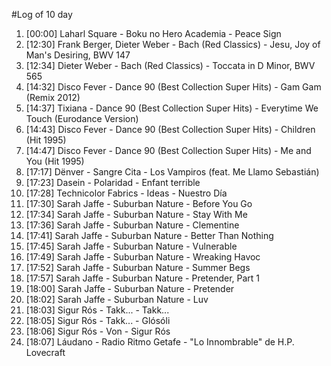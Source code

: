 #Log of 10 day

1. [00:00] Laharl Square - Boku no Hero Academia - Peace Sign
1. [12:30] Frank Berger, Dieter Weber - Bach (Red Classics) - Jesu, Joy of Man's Desiring, BWV 147
1. [12:34] Dieter Weber - Bach (Red Classics) - Toccata in D Minor, BWV 565
1. [14:32] Disco Fever - Dance 90 (Best Collection Super Hits) - Gam Gam (Remix 2012)
1. [14:37] Tixiana - Dance 90 (Best Collection Super Hits) - Everytime We Touch (Eurodance Version)
1. [14:43] Disco Fever - Dance 90 (Best Collection Super Hits) - Children (Hit 1995)
1. [14:47] Disco Fever - Dance 90 (Best Collection Super Hits) - Me and You (Hit 1995)
1. [17:17] Dënver - Sangre Cita - Los Vampiros (feat. Me Llamo Sebastián)
1. [17:23] Dasein - Polaridad - Enfant terrible
1. [17:28] Technicolor Fabrics - Ideas - Nuestro Día
1. [17:30] Sarah Jaffe - Suburban Nature - Before You Go
1. [17:34] Sarah Jaffe - Suburban Nature - Stay With Me
1. [17:36] Sarah Jaffe - Suburban Nature - Clementine
1. [17:41] Sarah Jaffe - Suburban Nature - Better Than Nothing
1. [17:45] Sarah Jaffe - Suburban Nature - Vulnerable
1. [17:49] Sarah Jaffe - Suburban Nature - Wreaking Havoc
1. [17:52] Sarah Jaffe - Suburban Nature - Summer Begs
1. [17:57] Sarah Jaffe - Suburban Nature - Pretender, Part 1
1. [18:00] Sarah Jaffe - Suburban Nature - Pretender
1. [18:02] Sarah Jaffe - Suburban Nature - Luv
1. [18:03] Sigur Rós - Takk... - Takk...
1. [18:05] Sigur Rós - Takk... - Glósóli
1. [18:06] Sigur Rós - Von - Sigur Rós
1. [18:07] Láudano - Radio Ritmo Getafe - "Lo Innombrable" de H.P. Lovecraft
